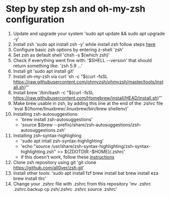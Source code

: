 # Step by step zsh and oh-my-zsh configuration

1. Update and upgrade your system
    'sudo apt update && sudo apt upgrade -y'
2. Install zsh
    'sudo apt install zsh -y'
    while install zsh follow steps [here](https://github.com/ohmyzsh/ohmyzsh/wiki/Installing-ZSH)
3. Configure basic zsh options by entering z-shell
    'zsh'
4. Set zsh as default shell
    'chsh -s $(which zsh)'
5. Check if everything went fine with:
    '$SHELL --version'
    that should return something like: 'zsh 5.9 ...'
6. Install git
    'sudo apt install git'
7. Install oh-my-zsh via curl
    'sh -c "$(curl -fsSL https://raw.githubusercontent.com/ohmyzsh/ohmyzsh/master/tools/install.sh)"'
8. Install brew
    '/bin/bash -c "$(curl -fsSL https://raw.githubusercontent.com/Homebrew/install/HEAD/install.sh)"'
9. Make brew usable in zsh, by adding this line at the end of the .zshrc file
    'eval $(/home/linuxbrew/.linuxbrew/bin/brew shellenv)'
10. Installing zsh-autosuggestions:
    - 'brew install zsh-autosuggestions'
    - 'source $(brew --prefix)/share/zsh-autosuggestions/zsh-autosuggestions.zsh'
11. Installing zsh-syntax-highlighing
    - 'sudo apt intall zsh-syntax-highlighting'
    - 'echo "source /usr/share/zsh-syntax-highlighting/zsh-syntax-highlighting.zsh" >> ${ZDOTDIR:-$HOME}/.zshrc' 
    - if this doesn't work, follow these [instructions](https://github.com/zsh-users/zsh-syntax-highlighting/blob/master/INSTALL.md)
12. Clone zsh repository using git
    'git clone https://github.com/all0ver/zsh.git'
13. Install other tools:
    'sudo apt install fzf
    brew install bat
    brew install eza
    brew install tlrc'
14. Change your .zshrc file with .zshrc from this repository
    'mv .zshrc .zshrc.backup
    cp zsh/.zshrc .zshrc
    source .zshrc'
